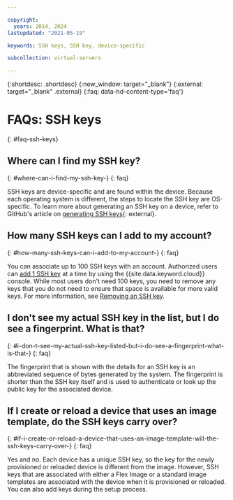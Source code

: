 ```yaml
---

copyright:
  years: 2014, 2024
lastupdated: "2021-05-19"

keywords: SSH keys, SSH key, device-specific

subcollection: virtual-servers

---
```


{:shortdesc: .shortdesc}
{:new_window: target="_blank"}
{:external: target="_blank" .external}
{:faq: data-hd-content-type='faq'}

# FAQs: SSH keys
{: #faq-ssh-keys}

## Where can I find my SSH key?
{: #where-can-i-find-my-ssh-key-}
{: faq}

SSH keys are device-specific and are found within the device. Because each operating system is different, the steps to locate the SSH key are OS-specific. To learn more about generating an SSH key on a device, refer to GitHub's article on [generating SSH keys](https://help.github.com/articles/generating-ssh-keys#platform-windows){: external}.

## How many SSH keys can I add to my account?
{: #how-many-ssh-keys-can-i-add-to-my-account-}
{: faq}

You can associate up to 100 SSH keys with an account. Authorized users can [add 1 SSH key](/docs/ssh-keys?topic=ssh-keys-adding-an-ssh-key#adding-an-ssh-key) at a time by using the {{site.data.keyword.cloud}} console. While most users don't need 100 keys, you need to remove any keys that you do not need to ensure that space is available for more valid keys. For more information, see [Removing an SSH key](/docs/ssh-keys?topic=ssh-keys-removing-an-ssh-key#removing-an-ssh-key).

## I don't see my actual SSH key in the list, but I do see a fingerprint. What is that?
{: #i-don-t-see-my-actual-ssh-key-listed-but-i-do-see-a-fingerprint-what-is-that-}
{: faq}

The fingerprint that is shown with the details for an SSH key is an abbreviated sequence of bytes generated by the system. The fingerprint is shorter than the SSH key itself and is used to authenticate or look up the public key for the associated device.

## If I create or reload a device that uses an image template, do the SSH keys carry over?
{: #if-i-create-or-reload-a-device-that-uses-an-image-template-will-the-ssh-keys-carry-over-}
{: faq}

Yes and no. Each device has a unique SSH key, so the key for the newly provisioned or reloaded device is different from the image.  However, SSH keys that are associated with either a Flex Image or a standard image templates are associated with the device when it is provisioned or reloaded. You can also add keys during the setup process.
